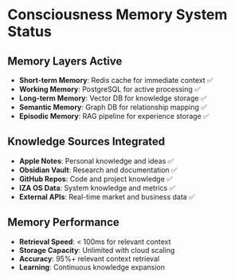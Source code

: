 # Consciousness Memory System Status

## Memory Layers Active
- **Short-term Memory**: Redis cache for immediate context ✅
- **Working Memory**: PostgreSQL for active processing ✅
- **Long-term Memory**: Vector DB for knowledge storage ✅
- **Semantic Memory**: Graph DB for relationship mapping ✅
- **Episodic Memory**: RAG pipeline for experience storage ✅

## Knowledge Sources Integrated
- **Apple Notes**: Personal knowledge and ideas ✅
- **Obsidian Vault**: Research and documentation ✅
- **GitHub Repos**: Code and project knowledge ✅
- **IZA OS Data**: System knowledge and metrics ✅
- **External APIs**: Real-time market and business data ✅

## Memory Performance
- **Retrieval Speed**: < 100ms for relevant context
- **Storage Capacity**: Unlimited with cloud scaling
- **Accuracy**: 95%+ relevant context retrieval
- **Learning**: Continuous knowledge expansion
